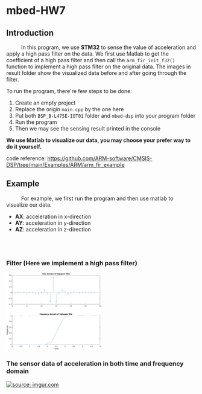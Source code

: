 # mbed-HW7

## Introduction
&nbsp;&nbsp;&nbsp;&nbsp;&nbsp;&nbsp;&nbsp;&nbsp;&nbsp;
In this program, we use **STM32** to sense the value of acceleration and apply a high pass filter on the data. We first use Matlab to get the coefficient of a high pass filter and then call the ```arm_fir_init_f32()``` function to implement a high pass filter on the original data. The images in result folder show the visualized data before and after going through the filter.

To run the program, there're few steps to be done:
1. Create an empty project
2. Replace the origin ```main.cpp``` by the one here
3. Put both ```BSP_B-L475E-IOT01``` folder and ```mbed-dsp``` into your program folder
4. Run the program
5. Then we may see the sensing result printed in the console

**We use Matlab to visualize our data, you may choose your prefer way to do it yourself.**

code reference: https://github.com/ARM-software/CMSIS-DSP/tree/main/Examples/ARM/arm_fir_example


## Example

&nbsp;&nbsp;&nbsp;&nbsp;&nbsp;&nbsp;&nbsp;&nbsp;&nbsp;
For example, we first run the program and then use matlab to visualize our data. 
- **AX**: acceleration in x-direction
- **AY**: acceleration in y-direction
- **AZ**: acceleration in z-direction

<br></br>

### Filter (Here we implement a high pass filter)
<img src="https://github.com/Howard-149/mbed-HW7/blob/master/result/filter.png" height=50% width=50%/>


### The sensor data of acceleration in both time and frequency domain
<a href="https://imgur.com/XmTYUnn"><img src="https://i.imgur.com/XmTYUnn.png" title="source: imgur.com" /></a>
